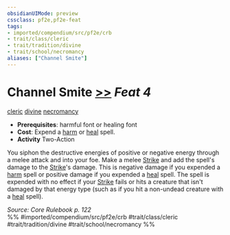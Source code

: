 ```yaml
---
obsidianUIMode: preview
cssclass: pf2e,pf2e-feat
tags:
- imported/compendium/src/pf2e/crb
- trait/class/cleric
- trait/tradition/divine
- trait/school/necromancy
aliases: ["Channel Smite"]
---
```

# Channel Smite  [>>](chapter-9-playing-the-game.md#Actions "Two-Action") *Feat 4*  
[cleric](rules/traits/cleric.md)  [divine](divine.md)  [necromancy](necromancy.md)  

- **Prerequisites**: harmful font or healing font
- **Cost**: Expend a [harm](../spells/harm.md) or [heal](../spells/heal.md) spell.
- **Activity** Two-Action

You siphon the destructive energies of positive or negative energy through a melee attack and into your foe. Make a melee [Strike](strike.md) and add the spell's damage to the [Strike](strike.md)'s damage. This is negative damage if you expended a [harm](../spells/harm.md) spell or positive damage if you expended a [heal](../spells/heal.md) spell. The spell is expended with no effect if your [Strike](strike.md) fails or hits a creature that isn't damaged by that energy type (such as if you hit a non-undead creature with a [heal](../spells/heal.md) spell).

*Source: Core Rulebook p. 122*  
%% #imported/compendium/src/pf2e/crb #trait/class/cleric #trait/tradition/divine #trait/school/necromancy %%